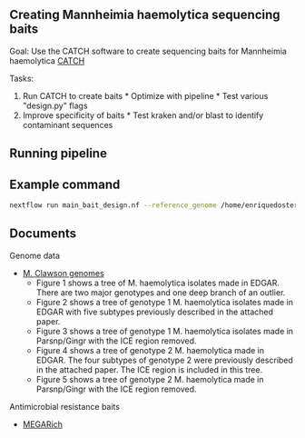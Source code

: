 Creating Mannheimia haemolytica sequencing baits
------------

Goal: Use the CATCH software to create sequencing baits for Mannheimia haemolytica
[CATCH](https://github.com/broadinstitute/catch)

Tasks:
  1. Run CATCH to create baits
    * Optimize with pipeline
    * Test various "design.py" flags
  2. Improve specificity of baits
    * Test kraken and/or blast to identify contaminant sequences



Running pipeline
------------

## Example command

```bash
nextflow run main_bait_design.nf --reference_genome /home/enriquedoster/Documents/Projects/Mann_heim_69_genomes/genome_assemblies/ncbi-genomes-2019-08-28/GCF_007963885.1_ASM796388v1_genomic.fna --input_dir /home/enriquedoster/Documents/Projects/63_genomes/test_dir -profile singularity --output test_WGS
```



Documents
------------

Genome data
- [M. Clawson genomes](https://github.com/EnriqueDoster/bait_creation_pipeline/tree/master/docs/M_haemolytica_literature/Clawson_genome_data)
  * Figure 1 shows a tree of M. haemolytica isolates made in EDGAR.  There are two major genotypes and one deep branch of an outlier.
  * Figure 2 shows a tree of genotype 1 M. haemolytica isolates made in EDGAR with five subtypes previously described in the attached paper.
  * Figure 3 shows a tree of genotype 1 M. haemolytica isolates made in Parsnp/Gingr with the ICE region removed.
  * Figure 4 shows a tree of genotype 2 M. haemolytica made in EDGAR.  The four subtypes of genotype 2 were previously described in the attached paper.  The ICE region is included in this tree.
  * Figure 5 shows a tree of genotype 2 M. haemolytica made in Parsnp/Gingr with the ICE region removed.

 
Antimicrobial resistance baits
- [MEGARich](https://github.com/EnriqueDoster/bait_creation_pipeline/blob/master/docs/M_haemolytica_literature/2017.Noyes%20MEGaRICH%20-Microbiome.pdf)

